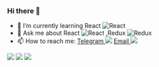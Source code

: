 ### Hi there 👋

- 🌱 I’m currently learning React ![React](https://img.icons8.com/officel/16/000000/react.png)
- 💬 Ask me about React ![React](https://img.icons8.com/officel/16/000000/react.png) ,Redux ![Redux](https://img.icons8.com/color/16/000000/redux.png)
- 📫 How to reach me: [Telegram ![](https://img.icons8.com/color/16/000000/telegram-app--v1.png)](https://telegram.me/cruzer_blaze) [Email ![](https://img.icons8.com/color/16/000000/gmail-new.png)](mailto:gokulgp3167@gmail.com)

![](https://github-profile-summary-cards.vercel.app/api/cards/profile-details?username=gokul1630&theme=github_dark)
![](https://github-profile-summary-cards.vercel.app/api/cards/stats?username=gokul1630&theme=github_dark)
![](https://github-readme-stats.vercel.app/api/top-langs/?username=gokul1630&theme=github_dark&layout=compact)
